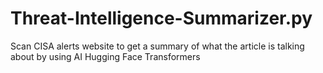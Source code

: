 # Threat-Intelligence-Summarizer.py
Scan CISA alerts website to get a summary of what the article is talking about by using AI Hugging Face Transformers
